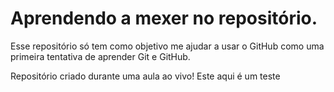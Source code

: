 # Aprendendo a mexer no repositório.
 Esse repositório só tem como objetivo me ajudar a usar o GitHub como uma primeira tentativa de aprender Git e GitHub.

 Repositório criado durante uma aula ao vivo! Este aqui é um teste
